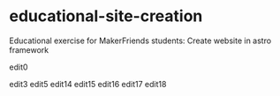 # educational-site-creation
Educational exercise for MakerFriends students: Create website in astro framework

edit0


edit3
edit5
edit14
edit15
edit16
edit17
edit18
